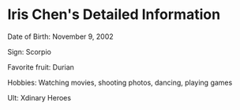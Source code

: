# Iris Chen's Detailed Information
Date of Birth: November 9, 2002

Sign: Scorpio

Favorite fruit: Durian

Hobbies: Watching movies, shooting photos, dancing, playing games

Ult: Xdinary Heroes

